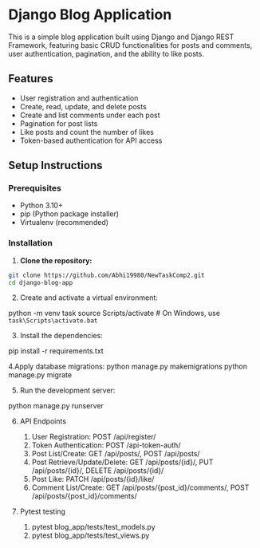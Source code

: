 # Django Blog Application

This is a simple blog application built using Django and Django REST Framework, featuring basic CRUD functionalities for posts and comments, user authentication, pagination, and the ability to like posts.

## Features

- User registration and authentication
- Create, read, update, and delete posts
- Create and list comments under each post
- Pagination for post lists
- Like posts and count the number of likes
- Token-based authentication for API access

## Setup Instructions

### Prerequisites

- Python 3.10+
- pip (Python package installer)
- Virtualenv (recommended)

### Installation

1. **Clone the repository:**

```bash
git clone https://github.com/Abhi19980/NewTaskComp2.git
cd django-blog-app


```

2. Create and activate a virtual environment:

python -m venv task
source Scripts/activate # On Windows, use `task\Scripts\activate.bat`

3. Install the dependencies:

pip install -r requirements.txt

4.Apply database migrations:
python manage.py makemigrations
python manage.py migrate

5. Run the development server:

python manage.py runserver

6. API Endpoints

   1. User Registration: POST /api/register/
   2. Token Authentication: POST /api-token-auth/
   3. Post List/Create: GET /api/posts/, POST /api/posts/
   4. Post Retrieve/Update/Delete: GET /api/posts/{id}/, PUT /api/posts/{id}/, DELETE /api/posts/{id}/
   5. Post Like: PATCH /api/posts/{id}/like/
   6. Comment List/Create: GET /api/posts/{post_id}/comments/, POST /api/posts/{post_id}/comments/

7. Pytest testing
   1. pytest blog_app/tests/test_models.py
   2. pytest blog_app/tests/test_views.py
